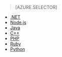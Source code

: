 > [AZURE.SELECTOR]
- [.NET](../articles/storage/storage-dotnet-how-to-use-queues.md)
- [Node.js](../articles/storage/storage-nodejs-how-to-use-queues.md)
- [Java](../articles/storage/storage-java-how-to-use-queue-storage.md)
- [C++](../articles/storage/storage-c-plus-plus-how-to-use-queues.md)
- [PHP](../articles/storage/storage-php-how-to-use-queues.md)
- [Ruby](../articles/storage/storage-ruby-how-to-use-queue-storage.md)
- [Python](../articles/storage/storage-python-how-to-use-queue-storage.md)

<!---HONumber=July15_HO3-->